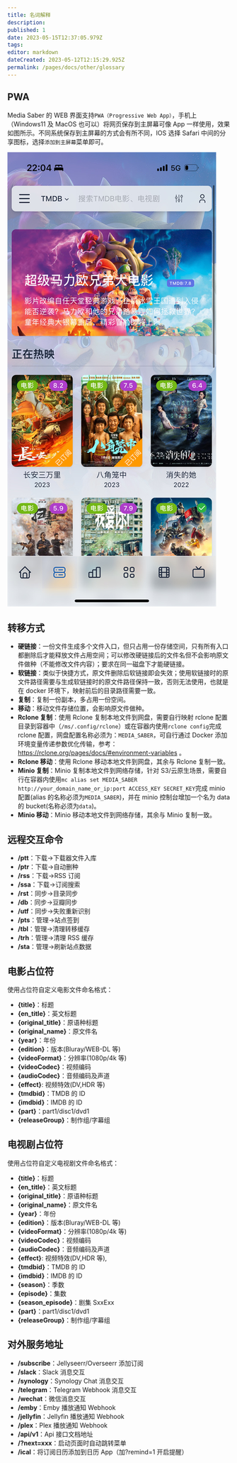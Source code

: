 ```yaml
---
title: 名词解释
description:
published: 1
date: 2023-05-15T12:37:05.979Z
tags:
editor: markdown
dateCreated: 2023-05-12T12:15:29.925Z
permalink: /pages/docs/other/glossary
---
```


## PWA

Media Saber 的 WEB 界面支持`PWA（Progressive Web App）`，手机上（Windows11 及 MacOS 也可以）将网页保存到主屏幕可像 App 一样使用，效果如图所示。不同系统保存到主屏幕的方式会有所不同，IOS 选择 Safari 中间的分享图标，选择`添加到主屏幕`菜单即可。

![pwa.jpg](./images/pwa.jpg)

## 转移方式

- **硬链接**：一份文件生成多个文件入口，但只占用一份存储空间，只有所有入口都删除后才能释放文件占用空间；可以修改硬链接后的文件名但不会影响原文件做种（不能修改文件内容）；要求在同一磁盘下才能硬链接。
- **软链接**：类似于快捷方式，原文件删除后软链接即会失效；使用软链接时的原文件路径需要与生成软链接时的原文件路径保持一致，否则无法使用，也就是在 docker 环境下，映射前后的目录路径需要一致。
- **复制**：复制一份副本，多占用一份空间。
- **移动**：移动文件存储位置，会影响原文件做种。
- **Rclone 复制**：使用 Rclone 复制本地文件到网盘，需要自行映射 rclone 配置目录到容器中（`/ms/.config/rclone`）或在容器内使用`rclone config`完成 rclone 配置，网盘配置名称必须为：`MEDIA_SABER`，可自行通过 Docker 添加环境变量传递参数优化传输，参考：https://rclone.org/pages/docs/#environment-variables 。
- **Rclone 移动**：使用 Rclone 移动本地文件到网盘，其余与 Rclone 复制一致。
- **Minio 复制**：Minio 复制本地文件到网络存储，针对 S3/云原生场景，需要自行在容器内使用`mc alias set MEDIA_SABER http://your_domain_name_or_ip:port ACCESS_KEY SECRET_KEY`完成 minio 配置(alias 的名称必须为`MEDIA_SABER`)，并在 minio 控制台增加一个名为 data 的 bucket(名称必须为`data`)。
- **Minio 移动**：Minio 移动本地文件到网络存储，其余与 Minio 复制一致。

## 远程交互命令

- **/ptt**：下载->下载器文件入库
- **/ptr**：下载->自动删种
- **/rss**：下载->RSS 订阅
- **/ssa**：下载->订阅搜索
- **/rst**：同步->目录同步
- **/db**：同步->豆瓣同步
- **/utf**：同步->失败重新识别
- **/pts**：管理->站点签到
- **/tbl**：管理->清理转移缓存
- **/trh**：管理->清理 RSS 缓存
- **/sta**：管理->刷新站点数据

## 电影占位符

使用占位符自定义电影文件命名格式：

- **{title}**：标题
- **{en_title}**：英文标题
- **{original_title}**：原语种标题
- **{original_name}**：原文件名
- **{year}**：年份
- **{edition}**：版本(Bluray/WEB-DL 等)
- **{videoFormat}**：分辨率(1080p/4k 等)
- **{videoCodec}**：视频编码
- **{audioCodec}**：音频编码及声道
- **{effect}**: 视频特效(DV,HDR 等)
- **{tmdbid}**：TMDB 的 ID
- **{imdbid}**：IMDB 的 ID
- **{part}**：part1/disc1/dvd1
- **{releaseGroup}**：制作组/字幕组

## 电视剧占位符

使用占位符自定义电视剧文件命名格式：

- **{title}**：标题
- **{en_title}**：英文标题
- **{original_title}**：原语种标题
- **{original_name}**：原文件名
- **{year}**：年份
- **{edition}**：版本(Bluray/WEB-DL 等)
- **{videoFormat}**：分辨率(1080p/4k 等)
- **{videoCodec}**：视频编码
- **{audioCodec}**：音频编码及声道
- **{effect}**: 视频特效(DV,HDR 等),
- **{tmdbid}**：TMDB 的 ID
- **{imdbid}**：IMDB 的 ID
- **{season}**：季数
- **{episode}**：集数
- **{season_episode}**：剧集 SxxExx
- **{part}**：part1/disc1/dvd1
- **{releaseGroup}**：制作组/字幕组

## 对外服务地址

- **/subscribe**：Jellyseerr/Overseerr 添加订阅
- **/slack**：Slack 消息交互
- **/synology**：Synology Chat 消息交互
- **/telegram**：Telegram Webhook 消息交互
- **/wechat**：微信消息交互
- **/emby**：Emby 播放通知 Webhook
- **/jellyfin**：Jellyfin 播放通知 Webhook
- **/plex**：Plex 播放通知 Webhook
- **/api/v1**：Api 接口文档地址
- **/?next=xxx**：启动页面时自动跳转菜单
- **/ical**：将订阅日历添加到日历 App（加?remind=1 开启提醒）
